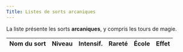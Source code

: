 ```yaml
---
Title: Listes de sorts arcaniques
---
```

La liste présente les sorts **arcaniques**, y compris les tours de magie.

| Nom du sort | Niveau | Intensif. | Rareté | École | Effet |
|:------------|:------:|:---------:|:------:|:-----:|:------|